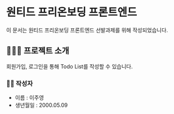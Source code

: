# 원티드 프리온보딩 프론트엔드
이 문서는 원티드 프리온보딩 프론트엔드 선발과제를 위해 작성되었습니다.

## 👩🏻‍💻 프로젝트 소개
회원가입, 로그인을 통해 Todo List를 작성할 수 있습니다.

### 👩🏻 작성자
* 이름 : 이주영
* 생년월일 : 2000.05.09
